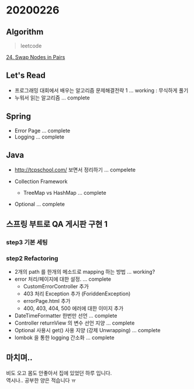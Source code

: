 # 20200226

## Algorithm
> leetcode  

[24. Swap Nodes in Pairs](https://github.com/Hyune-c/algorithm/tree/master/src/main/java/leetcode/swapnodesinpairs)

## Let's Read 
- 프로그래밍 대회에서 배우는 알고리즘 문제해결전략 1 ... working : 무식하게 풀기
- 누워서 읽는 알고리즘 ... complete

## Spring
- Error Page ... complete
- Logging ... complete

## Java
- http://tcpschool.com/ 보면서 정리하기 ... compelete

- Collection Framework 
    - TreeMap vs HashMap ... complete
- Optional ... complete

## 스프링 부트로 QA 게시판 구현 1
### step3 기본 세팅
### step2 Refactoring
- 2개의 path 를 한개의 메소드로 mapping 하는 방법 ... working?
- error 처리/페이지에 대한 설정. ... complete
    - CustomErrorController 추가
    - 403 처리 Exception 추가 (ForiddenException)
    - errorPage.html 추가
    - 400, 403, 404, 500 에러에 대한 이미지 추가
- DateTimeFormatter 한번만 선언 ... complete
- Controller returnView 의 변수 선언 지양 ... complete
- Optional 사용시 get() 사용 지양 (강제 Unwrapping) ... complete
- lombok 을 통한 logging 간소화 ... complete
    
## 마치며.. 
비도 오고 몸도 안좋아서 집에 있었던 하루 입니다.  
역시나.. 공부한 양은 적습니다 ㅠ
